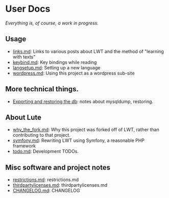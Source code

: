 # User Docs

_Everything is, of course, a work in progress._

## Usage

* [links.md](./links.md): Links to various posts about LWT and the method of "learning with texts"
* [keybind.md](./keybind.md): Key bindings while reading
* [langsetup.md](./langsetup.md): Setting up a new language
* [wordpress.md](./wordpress.md): Using this project as a wordpress sub-site

## More technical things.

* [Exporting and restoring the db](./db_export_restore.md): notes about mysqldump, restoring.

## About Lute

* [why_the_fork.md](./why_the_fork.md): Why this project was forked off of LWT, rather than contributing to that project.
* [symfony.md](./symfony.md): Rewriting LWT using Symfony, a reasonable PHP framework
* [todo.md](./todo.md): Development TODOs.

## Misc software and project notes

* [restrictions.md](./restrictions.md): restrictions.md
* [thirdpartylicenses.md](./thirdpartylicenses.md): thirdpartylicenses.md
* [CHANGELOG.md](./CHANGELOG.md): CHANGELOG
